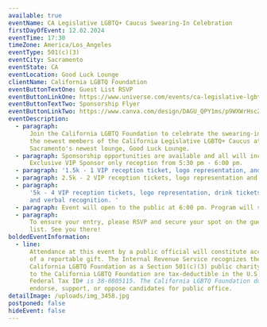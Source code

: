 ```yaml
---
available: true
eventName: CA Legislative LGBTQ+ Caucus Swearing-In Celebration
firstDayOfEvent: 12.02.2024
eventTime: 17:30
timeZone: America/Los_Angeles
eventType: 501(c)(3)
eventCity: Sacramento
eventState: CA
eventLocation: Good Luck Lounge
clientName: California LGBTQ Foundation
eventButtonTextOne: Guest List RSVP
eventButtonLinkOne: https://www.universe.com/events/ca-legislative-lgbtq-caucus-swearing-in-celebration-tickets-J2S0CZ
eventButtonTextTwo: Sponsorship Flyer
eventButtonLinkTwo: https://www.canva.com/design/DAGU_QPY1ms/p9WXWrHscZfTtvAdrMP37g/view?utm_content=DAGU_QPY1ms&utm_campaign=designshare&utm_medium=link&utm_source=editor
eventDescription:
  - paragraph:
      Join the California LGBTQ Foundation to celebrate the swearing-in of
      the newest members of the California Legislative LGBTQ+ Caucus at
      Sacramento's newest lounge, Good Luck Lounge.
  - paragraph: Sponsorship opportunities are available and all will include an
      Exclusive VIP Sponsor only reception from 5:30 pm - 6:00 pm.
  - paragraph: '1.5k - 1 VIP reception ticket, logo representation, and drink tickets. '
  - paragraph: 2.5k - 2 VIP reception tickets, logo representation and drink tickets.
  - paragraph:
      '5k - 4 VIP reception tickets, logo representation, drink tickets,
      and verbal recognition. '
  - paragraph: Event will open to the public at 6:00 pm. Program will start at 6:30 pm.
  - paragraph:
      To ensure your entry, please RSVP and secure your spot on the guest
      list. See you there!
boldedEventInformation:
  - line:
      Attendance at this event by a public official will constitute acceptance
      of a reportable gift. The Internal Revenue Service recognizes the
      California LGBTQ Foundation as a Section 501(c)(3) public charity. Gifts
      to the California LGBTQ Foundation are tax-deductible in the U.S.A. The
      Federal Tax ID# is 38-0805115. The California LGBTQ Foundation does not
      endorse, support, or oppose candidates for public office.
detailImage: /uploads/img_3458.jpg
postponed: false
hideEvent: false
---
```

